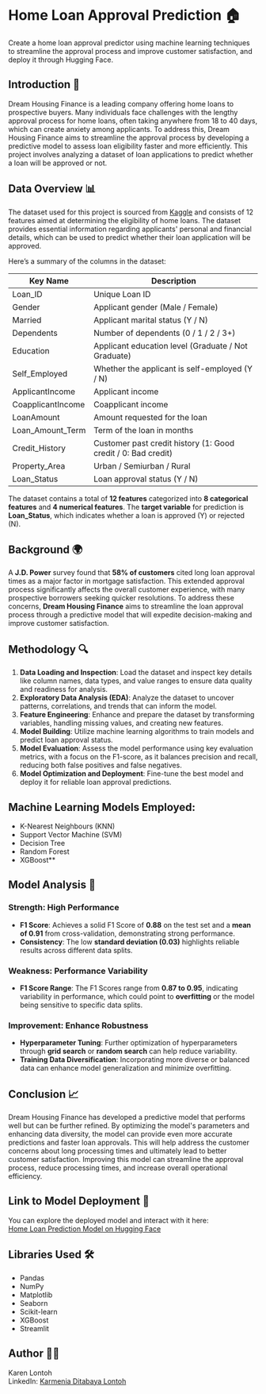 # **Home Loan Approval Prediction 🏠**

Create a home loan approval predictor using machine learning techniques to streamline the approval process and improve customer satisfaction, and deploy it through Hugging Face.

## **Introduction 🏡**

Dream Housing Finance is a leading company offering home loans to prospective buyers. Many individuals face challenges with the lengthy approval process for home loans, often taking anywhere from 18 to 40 days, which can create anxiety among applicants. To address this, Dream Housing Finance aims to streamline the approval process by developing a predictive model to assess loan eligibility faster and more efficiently. This project involves analyzing a dataset of loan applications to predict whether a loan will be approved or not.

## **Data Overview 📊**

The dataset used for this project is sourced from [Kaggle](https://www.kaggle.com/datasets/vikasukani/loan-eligible-dataset) and consists of 12 features aimed at determining the eligibility of home loans. The dataset provides essential information regarding applicants' personal and financial details, which can be used to predict whether their loan application will be approved.

Here’s a summary of the columns in the dataset:

| **Key Name**          | **Description**                                                                |
|-----------------------|--------------------------------------------------------------------------------|
| Loan_ID               | Unique Loan ID                                                                 |
| Gender                | Applicant gender (Male / Female)                                               |
| Married               | Applicant marital status (Y / N)                                               |
| Dependents            | Number of dependents (0 / 1 / 2 / 3+)                                          |
| Education             | Applicant education level (Graduate / Not Graduate)                            |
| Self_Employed         | Whether the applicant is self-employed (Y / N)                                 |
| ApplicantIncome       | Applicant income                                                               |
| CoapplicantIncome     | Coapplicant income                                                             |
| LoanAmount            | Amount requested for the loan                                                  |
| Loan_Amount_Term      | Term of the loan in months                                                     |
| Credit_History        | Customer past credit history (1: Good credit / 0: Bad credit)                  |
| Property_Area         | Urban / Semiurban / Rural                                                      |
| Loan_Status           | Loan approval status (Y / N)                                                  |

The dataset contains a total of **12 features** categorized into **8 categorical features** and **4 numerical features**. The **target variable** for prediction is **Loan_Status**, which indicates whether a loan is approved (Y) or rejected (N).

## **Background 🌍**

A **J.D. Power** survey found that **58% of customers** cited long loan approval times as a major factor in mortgage satisfaction. This extended approval process significantly affects the overall customer experience, with many prospective borrowers seeking quicker resolutions. To address these concerns, **Dream Housing Finance** aims to streamline the loan approval process through a predictive model that will expedite decision-making and improve customer satisfaction.

## **Methodology 🔍**

1. **Data Loading and Inspection**: Load the dataset and inspect key details like column names, data types, and value ranges to ensure data quality and readiness for analysis.
2. **Exploratory Data Analysis (EDA)**: Analyze the dataset to uncover patterns, correlations, and trends that can inform the model.
3. **Feature Engineering**: Enhance and prepare the dataset by transforming variables, handling missing values, and creating new features.
4. **Model Building**: Utilize machine learning algorithms to train models and predict loan approval status.
5. **Model Evaluation**: Assess the model performance using key evaluation metrics, with a focus on the F1-score, as it balances precision and recall, reducing both false positives and false negatives.
6. **Model Optimization and Deployment**: Fine-tune the best model and deploy it for reliable loan approval predictions.

## **Machine Learning Models Employed:**

- K-Nearest Neighbours (KNN)
- Support Vector Machine (SVM)
- Decision Tree
- Random Forest
- XGBoost**

## **Model Analysis 🧮**

### Strength: High Performance
- **F1 Score**: Achieves a solid F1 Score of **0.88** on the test set and a **mean of 0.91** from cross-validation, demonstrating strong performance.
- **Consistency**: The low **standard deviation (0.03)** highlights reliable results across different data splits.

### Weakness: Performance Variability
- **F1 Score Range**: The F1 Scores range from **0.87 to 0.95**, indicating variability in performance, which could point to **overfitting** or the model being sensitive to specific data splits.

### Improvement: Enhance Robustness
- **Hyperparameter Tuning**: Further optimization of hyperparameters through **grid search** or **random search** can help reduce variability.
- **Training Data Diversification**: Incorporating more diverse or balanced data can enhance model generalization and minimize overfitting.

## **Conclusion 📈**

Dream Housing Finance has developed a predictive model that performs well but can be further refined. By optimizing the model's parameters and enhancing data diversity, the model can provide even more accurate predictions and faster loan approvals. This will help address the customer concerns about long processing times and ultimately lead to better customer satisfaction. Improving this model can streamline the approval process, reduce processing times, and increase overall operational efficiency.

## **Link to Model Deployment 🚀**

You can explore the deployed model and interact with it here:  
[Home Loan Prediction Model on Hugging Face](https://huggingface.co/spaces/karenlontoh/home-loan-prediction)

## **Libraries Used 🛠️**

- Pandas
- NumPy
- Matplotlib
- Seaborn
- Scikit-learn
- XGBoost
- Streamlit

## **Author 👩‍💻**

Karen Lontoh  
LinkedIn: [Karmenia Ditabaya Lontoh](https://www.linkedin.com/in/karmenia-lontoh)
